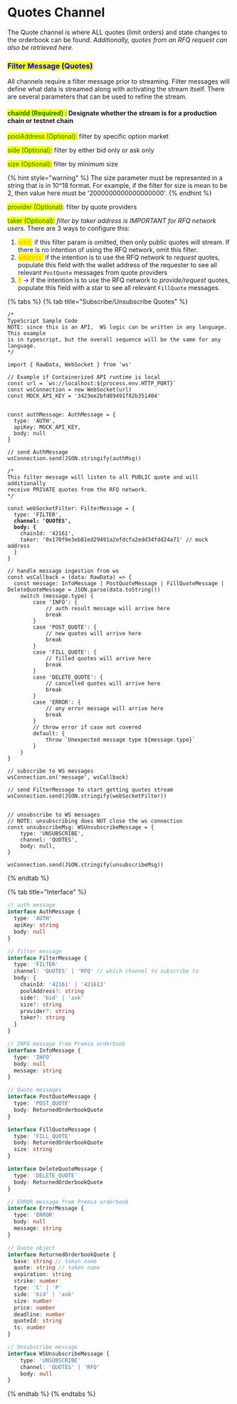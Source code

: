 # Quotes Channel

The Quote channel is where ALL quotes (limit orders) and state changes to the orderbook can be found. _Additionally, quotes from an RFQ request can also be retrieved here._

### <mark style="color:blue;">Filter Message (Quotes)</mark>

All channels require a filter message prior to streaming.  Filter messages will define what data is streamed along with activating the stream itself. There are several parameters that can be used to refine the stream.

#### <mark style="color:green;">chainId (Required) :</mark> Designate whether the stream is for a production chain or testnet chain

<mark style="color:green;">poolAddress (Optional):</mark> filter by specific option market

<mark style="color:green;">side (Optional):</mark> filter by either bid only or ask only

<mark style="color:green;">size (Optional):</mark> filter by minimum size

{% hint style="warning" %}
The size parameter must be represented in a string that is in 10^18 format.  For example, if the filter for size is mean to be 2, then value here must be '2000000000000000000'.&#x20;
{% endhint %}

<mark style="color:green;">provider (Optional)</mark>: filter by quote providers

<mark style="color:green;">taker (Optional):</mark> _filter by taker address is IMPORTANT for RFQ network users._  There are 3 ways to configure this:

1. <mark style="color:orange;">omit:</mark> if this filter param is omitted, then only public quotes will stream.  If there is no intention of using the RFQ network, omit this filter.
2. <mark style="color:orange;">address:</mark>  if the intention is to use the RFQ network to _request_ quotes, populate this field with the wallet address of the requester to see all relevant `PostQuote` messages from quote providers
3. <mark style="color:orange;">`*`</mark> -> if the intention is to use the RFQ network to _provide/request_ quotes, populate this field with a star to see all relevant `FillQuote` messages.

{% tabs %}
{% tab title="Subscribe/Unsubscribe Quotes" %}
<pre class="language-typescript"><code class="lang-typescript">/*
TypeScript Sample Code
NOTE: since this is an API,  WS logic can be written in any language. This example
is in typescript, but the overall sequence will be the same for any language.
*/

import { RawData, WebSocket } from 'ws'

// Example if Containerized API runtime is local
const url = `ws://localhost:${process.env.HTTP_PORT}`
const wsConnection = new WebSocket(url)
const MOCK_API_KEY = '3423ee2bfd89491f82b351404'


const authMessage: AuthMessage = {
  type: 'AUTH',
  apiKey: MOCK_API_KEY,
  body: null
}

// send AuthMessage
wsConnection.send(JSON.stringify(authMsg))

/*
This filter message will listen to all PUBLIC quote and will additionally
receive PRIVATE quotes from the RFQ network.
*/

const webSocketFilter: FilterMessage = {
  type: 'FILTER',
<strong>  channel: 'QUOTES',
</strong><strong>  body: {
</strong>    chainId: '42161',
    taker: '0x170f9e3eb81ed29491a2efdcfa2edd34fdd24a71' // mock address
  }
}

// handle message ingestion from ws
const wsCallback = (data: RawData) => {
  const message: InfoMessage | PostQuoteMessage | FillQuoteMessage | DeleteQuoteMessage = JSON.parse(data.toString())
    switch (message.type) {
        case 'INFO': {
            // auth result message will arrive here
            break
        }
        case 'POST_QUOTE': {
            // new quotes will arrive here
    	    break
        }
        case 'FILL_QUOTE': {
            // filled quotes will arrive here
    	    break
        }
        case 'DELETE_QUOTE': {
            // cancelled quotes will arrive here
    	    break
        }
        case 'ERROR': {
            // any error message will arrive here
    	    break
        }
        // throw error if case not covered
        default: {
      	    throw `Unexpected message type ${message.type}`
        }
    }
}

// subscribe to WS messages
wsConnection.on('message', wsCallback)

// send FilterMessage to start getting quotes stream
wsConnection.send(JSON.stringify(webSocketFilter))


// unsubscribe to WS messages
// NOTE: unsubscribing does NOT close the ws connection
const unsubscribeMsg: WSUnsubscribeMessage = {
    type: 'UNSUBSCRIBE',
    channel: 'QUOTES',
    body: null,
}

wsConnection.send(JSON.stringify(unsubscribeMsg))
</code></pre>
{% endtab %}

{% tab title="Interface" %}
```typescript
// auth message 
interface AuthMessage {
  type: 'AUTH'
  apiKey: string
  body: null
}

// filter message
interface FilterMessage {
  type: 'FILTER'
  channel: 'QUOTES' | 'RFQ' // which channel to subscribe to
  body: {
    chainId: '42161' | '421613'
    poolAddress?: string
    side?: 'bid' | 'ask'
    size?: string
    provider?: string
    taker?: string
  }
}

// INFO message from Premia orderbook
interface InfoMessage {
  type: 'INFO'
  body: null
  message: string
}

// Quote messages
interface PostQuoteMessage {
  type: 'POST_QUOTE'
  body: ReturnedOrderbookQuote
}

interface FillQuoteMessage {
  type: 'FILL_QUOTE'
  body: ReturnedOrderbookQuote
  size: string
}

interface DeleteQuoteMessage {
  type: 'DELETE_QUOTE'
  body: ReturnedOrderbookQuote
}

// ERROR message from Premia orderbook
interface ErrorMessage {
  type: 'ERROR'
  body: null
  message: string
}

// Quote object
interface ReturnedOrderbookQuote {
  base: string // token name
  quote: string // token name
  expiration: string
  strike: number
  type: 'C' | 'P'
  side: 'bid' | 'ask'
  size: number
  price: number
  deadline: number
  quoteId: string
  ts: number
}

// Unsubscribe message
interface WSUnsubscribeMessage {
    type: 'UNSUBSCRIBE'
    channel: 'QUOTES' | 'RFQ'
    body: null
}
```
{% endtab %}
{% endtabs %}
